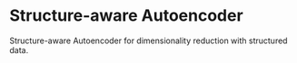 # Structure-aware Autoencoder
Structure-aware Autoencoder for dimensionality reduction with structured data.
